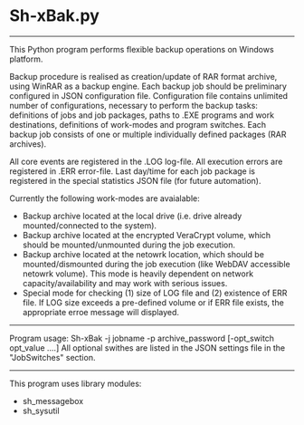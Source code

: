 # Sh-xBak.py
-----------------------------------
This Python program performs flexible backup operations on Windows platform.

Backup procedure is realised as creation/update of RAR format archive, using WinRAR as a backup engine.
Each backup job should be preliminary configured in JSON configuration file.
Configuration file contains unlimited number of configurations, necessary to perform the backup tasks:
definitions of jobs and job packages, paths to .EXE programs and work destinations, definitions of work-modes and program switches. Each backup job consists of one or multiple individually defined packages (RAR archives).

All core events are registered in the .LOG log-file. All execution errors are registered in .ERR error-file. Last day/time for each job package is registered in the special statistics JSON file (for future automation).

Currently the following work-modes are avaialable:
- Backup archive located at the local drive (i.e. drive already mounted/connected to the system).
- Backup archive located at the encrypted VeraCrypt volume, which should be mounted/unmounted during the job execution.
- Backup archive located at the netowrk location, which should be mounted/dismounted during the job execution (like WebDAV accessible netowrk volume). This mode is heavily dependent on network capacity/availability and may work with serious issues.
- Special mode for checking (1) size of LOG file and (2) existence of ERR file. If LOG size exceeds a pre-defined volume or if ERR file exists, the appropriate erroe message will displayed.

-----------------------------------
Program usage: Sh-xBak -j jobname -p archive_password [-opt_switch opt_value ....]
All optional swithes are listed in the JSON settings file in the "JobSwitches" section.

-----------------------------------
This program uses library modules:
- sh_messagebox
- sh_sysutil